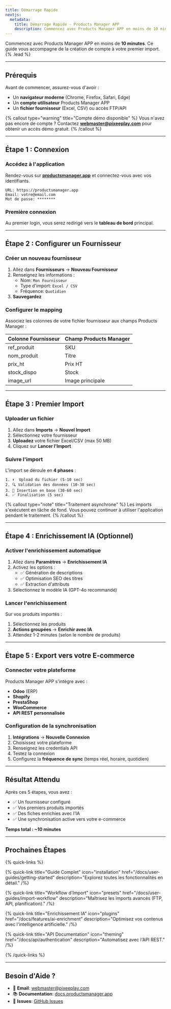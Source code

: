 ```yaml
---
title: Démarrage Rapide
nextjs:
  metadata:
    title: Démarrage Rapide - Products Manager APP
    description: Commencez avec Products Manager APP en moins de 10 minutes.
---
```


Commencez avec Products Manager APP en moins de **10 minutes**. Ce guide vous accompagne de la création de compte à votre premier import. {% .lead %}

---

## Prérequis

Avant de commencer, assurez-vous d'avoir :

- Un **navigateur moderne** (Chrome, Firefox, Safari, Edge)
- Un **compte utilisateur** Products Manager APP
- Un **fichier fournisseur** (Excel, CSV) ou accès FTP/API

{% callout type="warning" title="Compte démo disponible" %}
Vous n'avez pas encore de compte ? Contactez **webmaster@pixeeplay.com** pour obtenir un accès démo gratuit.
{% /callout %}

---

## Étape 1 : Connexion

### Accédez à l'application

Rendez-vous sur **[productsmanager.app](https://productsmanager.app)** et connectez-vous avec vos identifiants.

```
URL: https://productsmanager.app
Email: votre@email.com
Mot de passe: ********
```

### Première connexion

Au premier login, vous serez redirigé vers le **tableau de bord** principal.

---

## Étape 2 : Configurer un Fournisseur

### Créer un nouveau fournisseur

1. Allez dans **Fournisseurs** → **Nouveau Fournisseur**
2. Renseignez les informations :
   - Nom: `Mon Fournisseur`
   - Type d'import: `Excel / CSV`
   - Fréquence: `Quotidien`
3. **Sauvegardez**

### Configurer le mapping

Associez les colonnes de votre fichier fournisseur aux champs Products Manager :

| Colonne Fournisseur | Champ Products Manager |
|---------------------|------------------------|
| ref_produit         | SKU                    |
| nom_produit         | Titre                  |
| prix_ht             | Prix HT                |
| stock_dispo         | Stock                  |
| image_url           | Image principale       |

---

## Étape 3 : Premier Import

### Uploader un fichier

1. Allez dans **Imports** → **Nouvel Import**
2. Sélectionnez votre fournisseur
3. **Uploadez** votre fichier Excel/CSV (max 50 MB)
4. Cliquez sur **Lancer l'Import**

### Suivre l'import

L'import se déroule en **4 phases** :

```
1. ⬆️  Upload du fichier (5-10 sec)
2. 🔍 Validation des données (10-30 sec)
3. 💾 Insertion en base (30-60 sec)
4. ✅ Finalisation (5 sec)
```

{% callout type="note" title="Traitement asynchrone" %}
Les imports s'exécutent en tâche de fond. Vous pouvez continuer à utiliser l'application pendant le traitement.
{% /callout %}

---

## Étape 4 : Enrichissement IA (Optionnel)

### Activer l'enrichissement automatique

1. Allez dans **Paramètres** → **Enrichissement IA**
2. Activez les options :
   - ✅ Génération de descriptions
   - ✅ Optimisation SEO des titres
   - ✅ Extraction d'attributs
3. Sélectionnez le modèle IA (GPT-4o recommandé)

### Lancer l'enrichissement

Sur vos produits importés :

1. Sélectionnez les produits
2. **Actions groupées** → **Enrichir avec IA**
3. Attendez 1-2 minutes (selon le nombre de produits)

---

## Étape 5 : Export vers votre E-commerce

### Connecter votre plateforme

Products Manager APP s'intègre avec :

- **Odoo** (ERP)
- **Shopify**
- **PrestaShop**
- **WooCommerce**
- **API REST personnalisée**

### Configuration de la synchronisation

1. **Intégrations** → **Nouvelle Connexion**
2. Choisissez votre plateforme
3. Renseignez les credentials API
4. Testez la connexion
5. Configurez la **fréquence de sync** (temps réel, horaire, quotidien)

---

## Résultat Attendu

Après ces 5 étapes, vous avez :

- ✅ Un fournisseur configuré
- ✅ Vos premiers produits importés
- ✅ Des fiches enrichies avec l'IA
- ✅ Une synchronisation active vers votre e-commerce

**Temps total : ~10 minutes**

---

## Prochaines Étapes

{% quick-links %}

{% quick-link title="Guide Complet" icon="installation" href="/docs/user-guides/getting-started" description="Explorez toutes les fonctionnalités en détail." /%}

{% quick-link title="Workflow d'Import" icon="presets" href="/docs/user-guides/import-workflow" description="Maîtrisez les imports avancés (FTP, API, planification)." /%}

{% quick-link title="Enrichissement IA" icon="plugins" href="/docs/features/ai-enrichment" description="Optimisez vos contenus avec l'intelligence artificielle." /%}

{% quick-link title="API Documentation" icon="theming" href="/docs/api/authentication" description="Automatisez avec l'API REST." /%}

{% /quick-links %}

---

## Besoin d'Aide ?

- 📧 **Email**: webmaster@pixeeplay.com
- 📚 **Documentation**: [docs.productsmanager.app](https://docs.productsmanager.app)
- 🐛 **Issues**: [GitHub Issues](https://github.com/pixeeplay/Suppliers-Import/issues)
